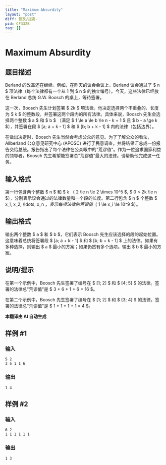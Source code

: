 ```yaml
---
title: "Maximum Absurdity"
layout: "post"
diff: 普及/提高-
pid: CF332B
tag: []
---
```


# Maximum Absurdity

## 题目描述

Berland 的改革还在继续。例如，在昨天的议会会议上，Berland 议会通过了 $ n $ 项法律（每个法律都有一个从 1 到 $ n $ 的独立编号）。今天，这些法律已经放在 Berland 总统 G.W. Boosch 的桌上，等待签署。

这一次，Boosch 先生计划签署 $ 2k $ 项法律。他决定选择两个不重叠的、长度为 $ k $ 的整数段，并签署这两个段内的所有法律。具体来说，Boosch 先生会选择两个整数 $ a $ 和 $ b $ （满足 $ 1 \le a \le b \le n - k + 1 $ 且 $ b - a \ge k $），并签署在段 $ [a; a + k - 1] $ 和 $ [b; b + k - 1] $ 内的法律（包括边界）。

在做出决定时，Boosch 先生当然会考虑公众的意见。为了了解公众的看法，Allberland 公众意见研究中心 (APOSC) 进行了民意调查，并将结果汇总成一份报告交给总统。报告指出了每个法律在公众眼中的"荒谬值"。作为一位追求国家利益的领导者，Boosch 先生希望能签署总"荒谬值"最大的法律。请帮助他完成这一任务。

## 输入格式

第一行包含两个整数 $ n $ 和 $ k $（$ 2 \le n \le 2 \times 10^5 $, $ 0 < 2k \le n $），分别表示议会通过的法律数量和一个段的长度。第二行包含 $ n $ 个整数 $ x_1, x_2, \ldots, x_n $，表示每项法律的荒谬值（$ 1 \le x_i \le 10^9 $）。

## 输出格式

输出两个整数 $ a $ 和 $ b $，它们表示 Boosch 先生应该选择的段的起始位置。这意味着总统将签署段 $ [a; a + k - 1] $ 和 $ [b; b + k - 1] $ 上的法律。如果有多种选择，则输出 $ a $ 最小的方案；如果仍然有多个选项，输出 $ b $ 最小的方案。

## 说明/提示

在第一个示例中，Boosch 先生签署了编号在 $ [1; 2] $ 和 $ [4; 5] $ 的法律。签署的法律总"荒谬值"是 $ 3 + 6 + 1 + 6 = 16 $。

在第二个示例中，Boosch 先生签署了编号在 $ [1; 2] $ 和 $ [3; 4] $ 的法律。签署的法律总"荒谬值"是 $ 1 + 1 + 1 + 1 = 4 $。

 **本翻译由 AI 自动生成**

## 样例 #1

### 输入

```
5 2
3 6 1 1 6

```

### 输出

```
1 4

```

## 样例 #2

### 输入

```
6 2
1 1 1 1 1 1

```

### 输出

```
1 3

```

